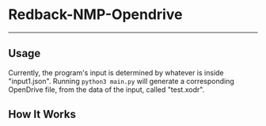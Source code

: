 # Redback-NMP-Opendrive
---
## Usage

Currently, the program's input is determined by whatever is inside "input1.json". Running `python3 main.py`
will generate a corresponding OpenDrive file, from the data of the input, called "test.xodr".

## How It Works

